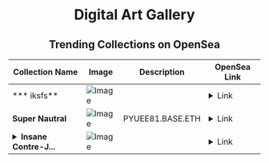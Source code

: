 <div align="center">

# Digital Art Gallery

## Trending Collections on OpenSea

| Collection Name                       | Image                                                                                     | Description                       | OpenSea Link                                                                                          |
|---------------------------------------|-------------------------------------------------------------------------------------------|-----------------------------------|--------------------------------------------------------------------------------------------------------|
| *** iksfs** | ![Image](https://i.seadn.io/s/raw/files/95a1a130c6a904c75eb6ba10be94fe90.png?w=500&auto=format?w=200&auto=format) |  | <details><summary>Link</summary>[* iksfs](https://opensea.io/collection/iksfs)</details> |
| **Super Nautral** | ![Image](https://i.seadn.io/s/raw/files/3e77ecdd1f1fcbc09d245103d1461462.jpg?w=500&auto=format?w=200&auto=format) | PYUEE81.BASE.ETH | <details><summary>Link</summary>[Super Nautral](https://opensea.io/collection/super-nautral)</details> |
| **<details><summary>Insane Contre-J...</summary>Insane Contre-Jour 70Mm</details>** | ![Image](https://i.seadn.io/s/raw/files/86236e84d14200dafe773d56d3d2fa03.jpg?w=500&auto=format?w=200&auto=format) |  | <details><summary>Link</summary>[Insane Contre-Jour 70Mm](https://opensea.io/collection/insane-contre-jour-70mm)</details> |

</div>